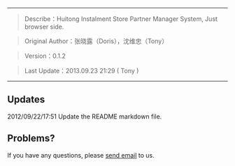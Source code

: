 --------------------------------------

> Describe：Huitong Instalment Store Partner Manager System, Just browser side.

> Original Author：张晓露（Doris），沈维忠（Tony）

> Version：0.1.2

> Last Update：2013.09.23 21:29 ( Tony )

--------------------------------------

Updates
--------------------------------------

2012/09/22/17:51 Update the README markdown file.

Problems?
--------------------------------------

If you have any questions, please [send email](mailto:service@huitong-finance.com) to us.